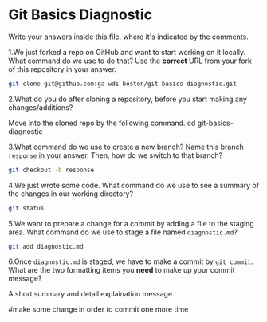 # Git Basics Diagnostic

Write your answers inside this file, where it's indicated by the comments.

1.We just forked a repo on GitHub and want to start working on it locally.
What command do we use to do that? Use the **correct** URL from your fork of
this repository in your answer.

```sh
git clone git@github.com:ga-wdi-boston/git-basics-diagnostic.git
```

2.What do you do after cloning a repository, before you start making any
changes/additions?

Move into the cloned repo by the following command.
cd git-basics-diagnostic

3.What command do we use to create a new branch? Name this branch `response`
    in your answer. Then, how do we switch to that branch?

```sh
git checkout -b response
```

4.We just wrote some code. What command do we use to see a summary of the
    changes in our working directory?

```sh
git status
```

5.We want to prepare a change for a commit by adding a file to the staging
    area. What command do we use to stage a file named `diagnostic.md`?

```sh
git add diagnostic.md
```

6.Once `diagnostic.md` is staged, we have to make a commit by `git commit`.
What are the two formatting items you **need** to make up your commit message?

A short summary and detail explaination message.

#make some change in order to commit one more time
